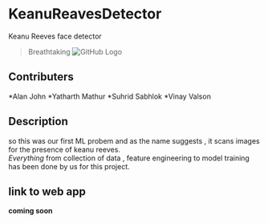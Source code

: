 # KeanuReavesDetector
Keanu Reeves face detector
> Breathtaking
![GitHub Logo](https://www.thenational.ae/image/policy:1.872703:1560157224/07638136.jpg?f=16x9&w=1200&$p$f$w=7cf06ad)
## Contributers

*Alan John 
*Yatharth Mathur
*Suhrid Sabhlok
*Vinay Valson

## Description
so this was our first ML probem and as the name suggests , it scans images for the presence of keanu reeves.<br>
*Everything* from collection of data , feature engineering to model training has been done by us for this project. 

## link to web app
**coming soon**

